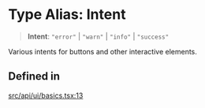 # Type Alias: Intent

> **Intent**: `"error"` \| `"warn"` \| `"info"` \| `"success"`

Various intents for buttons and other interactive elements.

## Defined in

[src/api/ui/basics.tsx:13](https://github.com/blacksmithgu/datacore/blob/b2f12b09abf3864956181ba4f5c7075bc281ce27/src/api/ui/basics.tsx#L13)
